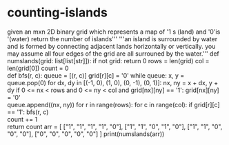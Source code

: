 # counting-islands
given an mxn 2D binary grid which represents a map of '1 s (land) and '0'is '(water) return the number of islands'''
'''an island is surrounded by water and is formed by connecting adjacent lands horizontally or vertically. you may assume all four edges
of the grid are all surrouned by the water.'''
def numslands(grid: list[list[str]]):
    if not grid:
        return 0
    rows = len(grid)
    col = len(grid[0])
    count = 0  
    def bfs(r, c):
        queue = [(r, c)]
        grid[r][c] = '0'
        while queue:
            x, y = queue.pop(0)
            for dx, dy in [(-1, 0), (1, 0), (0, -1), (0, 1)]:
                nx, ny = x + dx, y + dy
                if 0 <= nx < rows and 0 <= ny < col and grid[nx][ny] == '1':
                    grid[nx][ny] = '0'  
                    queue.append((nx, ny))
    for r in range(rows):
        for c in range(col):
            if grid[r][c] == '1':
                bfs(r, c)  
                count += 1  
    return count
arr = [
    ["1", "1", "1", "1", "0"],
    ["1", "1", "0", "1", "0"],
    ["1", "1", "0", "0", "0"],
    ["0", "0", "0", "0", "0"]
]
print(numslands(arr))
